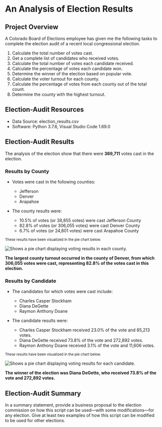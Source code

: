 # An Analysis of Election Results



## Project Overview

A Colorado Board of Elections employee has given me the following tasks to complete the election audit of a recent local congressional election.

1. Calculate the total number of votes cast.
2. Get a complete list of candidates who received votes.
3. Calculate the total number of votes each candidate received.
4. Calculate the percentage of votes each candidate won.
5. Determine the winner of the election based on popular vote.
6. Calculate the voter turnout for each county.
7. Calculate the percentage of votes from each county out of the total count.
8. Determine the county with the highest turnout.



## Election-Audit Resources

- Data Source: election_results.csv
- Software: Python 3.7.6, Visual Studio Code 1.69.0



## Election-Audit Results

The analysis of the election show that there were **369,711** votes cast in the election.

### Results by County
- Votes were cast in the following counties:
	- Jefferson
	- Denver
	- Arapahoe 
	
- The county results were:
	- 10.5% of votes (or 38,855 votes) were cast Jefferson County
	- 82.8% of votes (or 306,055 votes) were cast Denver County
	- 6.7% of votes (or 24,801 votes) were cast Arapahoe County

<sub>These results have been visualized in the pie chart below.</sub>

<picture>
 <source media="(prefers-color-scheme: light)" srcset="https://github.com/ODaniels852/Election_Analysis/raw/main/Resources/County_Votes_Summary.png">
 <img alt=" Shows a pie chart displaying voting results in each county."/>
</picture> 

**The largest county turnout occurred in the county of Denver, from which 306,055 votes were cast, representing 82.8% of the votes cast in this election.**



### Results by Candidate
- The candidates for which votes were cast include:
	- Charles Casper Stockham
	- Diana DeGette
	- Raymon Anthony Doane
	 
- The candidate results were:
	- Charles Casper Stockham received  23.0% of the vote and 85,213 votes.
	- Diana DeGette received  73.8% of the vote and 272,892 votes.
	- Raymon Anthony Doane received  3.1% of the vote and 11,606 votes.

<sub>These results have been visualized in the pie chart below.</sub>

<picture>
 <source media="(prefers-color-scheme: light)" srcset="https://github.com/ODaniels852/Election_Analysis/raw/main/Resources/Candidate_Votes_Summary.png">
 <img alt=" Shows a pie chart displaying voting results for each candidate."/>
</picture> 

**The winner of the election was Diana DeGette, who received 73.8% of the vote and 272,892 votes.**

##  Election-Audit Summary
In a summary statement, provide a business proposal to the election commission on how this script can be used—with some modifications—for any election. Give at least two examples of how this script can be modified to be used for other elections.
